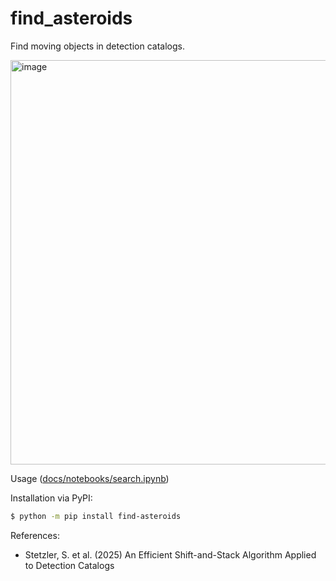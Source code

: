 # find_asteroids

Find moving objects in detection catalogs.

<img width="927" height="647" alt="image" src="https://github.com/user-attachments/assets/12a91e90-d20e-4712-8846-a59e6e0f6cf7" />

Usage ([docs/notebooks/search.ipynb](https://github.com/stevenstetzler/find_asteroids/tree/main/docs/notebooks/search.ipynb))

Installation via PyPI: 
```bash
$ python -m pip install find-asteroids
```

References:
- Stetzler, S. et al. (2025) An Efficient Shift-and-Stack Algorithm Applied to Detection Catalogs
